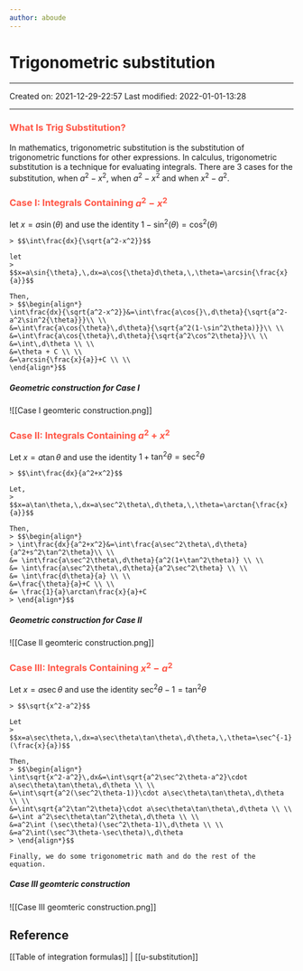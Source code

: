 ```yaml
---
author: aboude
---
```

# Trigonometric substitution
___

Created on: 2021-12-29-22:57
Last modified: 2022-01-01-13:28

___
### <span style="color: #ff5545;text-transform: capitalize;">what is trig substitution?</span>
In mathematics, trigonometric substitution is the substitution of trigonometric functions for other expressions. In calculus, trigonometric substitution is a technique for evaluating integrals. There are 3 cases for the substitution, when $a^2-x^2$, when $a^2-x^2$ and when $x^2-a^2$.
### <span style="color: #ff5545">Case I: Integrals Containing $a^2 − x^2$</span>
let $x=a\sin(\theta)$ and use the identity $1-\sin^2(\theta)=\cos^2(\theta)$
```ad-example
> $$\int\frac{dx}{\sqrt{a^2-x^2}}$$ 
 
let
> $$x=a\sin{\theta},\,dx=a\cos{\theta}d\theta,\,\theta=\arcsin{\frac{x}{a}}$$

Then,
> $$\begin{align*}
\int\frac{dx}{\sqrt{a^2-x^2}}&=\int\frac{a\cos{}\,d\theta}{\sqrt{a^2-a^2\sin^2{\theta}}}\\ \\
&=\int\frac{a\cos{\theta}\,d\theta}{\sqrt{a^2(1-\sin^2\theta)}}\\ \\
&=\int\frac{a\cos{\theta}\,d\theta}{\sqrt{a^2\cos^2\theta}}\\ \\
&=\int\,d\theta \\ \\
&=\theta + C \\ \\
&=\arcsin{\frac{x}{a}}+C \\ \\
\end{align*}$$
```

##### Geometric construction for Case I
![[Case I geomteric construction.png]]
### <span style="color: #ff5545">Case II: Integrals Containing $a^2+x^2$</span>
Let $x=a\tan{\theta}$ and use the identity $1+\tan^2\theta=\sec^2\theta$
```ad-example
> $$\int\frac{dx}{a^2+x^2}$$

Let,
> $$x=a\tan\theta,\,dx=a\sec^2\theta\,d\theta,\,\theta=\arctan{\frac{x}{a}}$$

Then,
> $$\begin{align*}
> \int\frac{dx}{a^2+x^2}&=\int\frac{a\sec^2\theta\,d\theta}{a^2+s^2\tan^2\theta}\\ \\
&= \int\frac{a\sec^2\theta\,d\theta}{a^2(1+\tan^2\theta)} \\ \\
&= \int\frac{a\sec^2\theta\,d\theta}{a^2\sec^2\theta} \\ \\
&= \int\frac{d\theta}{a} \\ \\
&=\frac{\theta}{a}+C \\ \\
&= \frac{1}{a}\arctan\frac{x}{a}+C
> \end{align*}$$
```
##### Geometric construction for Case II
![[Case II geomteric construction.png]]
### <span style="color: #ff5545">Case III: Integrals Containing $x^2-a^2$</span>
Let $x=a\sec\theta$ and use the identity $\sec^2\theta-1=\tan^2\theta$

```ad-example
> $$\sqrt{x^2-a^2}$$

Let 
> $$x=a\sec\theta,\,dx=a\sec\theta\tan\theta\,d\theta,\,\theta=\sec^{-1}(\frac{x}{a})$$

Then,
> $$\begin{align*}
\int\sqrt{x^2-a^2}\,dx&=\int\sqrt{a^2\sec^2\theta-a^2}\cdot a\sec\theta\tan\theta\,d\theta \\ \\
&=\int\sqrt{a^2(\sec^2\theta-1)}\cdot a\sec\theta\tan\theta\,d\theta \\ \\
&=\int\sqrt{a^2\tan^2\theta}\cdot a\sec\theta\tan\theta\,d\theta \\ \\
&=\int a^2\sec\theta\tan^2\theta\,d\theta \\ \\
&=a^2\int (\sec\theta)(\sec^2\theta-1)\,d\theta \\ \\
&=a^2\int(\sec^3\theta-\sec\theta)\,d\theta
> \end{align*}$$

Finally, we do some trigonometric math and do the rest of the equation.
```
##### Case III geomteric construction
![[Case III geomteric construction.png]]
## Reference
[[Table of integration formulas]] | [[u-substitution]]